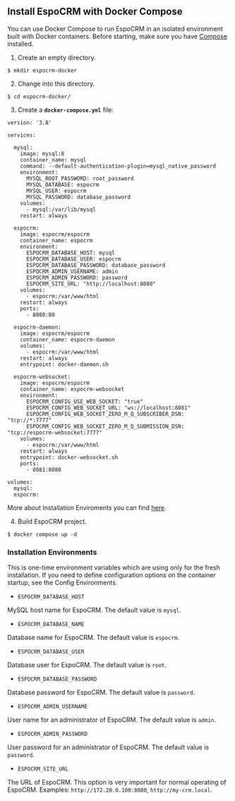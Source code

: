 ## Install EspoCRM with Docker Compose

You can use Docker Compose to run EspoCRM in an isolated environment built with Docker containers. Before starting, make sure you have [Compose](https://docs.docker.com/compose/install/) installed.

1. Create an empty directory.

```
$ mkdir espocrm-docker
```

2. Change into this directory.

```
$ cd espocrm-docker/
```

3. Create a **`docker-compose.yml`** file:

```
version: '3.8'

services:

  mysql:
    image: mysql:8
    container_name: mysql
    command: --default-authentication-plugin=mysql_native_password    
    environment:
      MYSQL_ROOT_PASSWORD: root_password
      MYSQL_DATABASE: espocrm
      MYSQL_USER: espocrm
      MYSQL_PASSWORD: database_password
    volumes:
      - mysql:/var/lib/mysql
    restart: always

  espocrm:
    image: espocrm/espocrm
    container_name: espocrm
    environment:
      ESPOCRM_DATABASE_HOST: mysql
      ESPOCRM_DATABASE_USER: espocrm
      ESPOCRM_DATABASE_PASSWORD: database_password
      ESPOCRM_ADMIN_USERNAME: admin
      ESPOCRM_ADMIN_PASSWORD: password
      ESPOCRM_SITE_URL: "http://localhost:8080"
    volumes:
      - espocrm:/var/www/html
    restart: always
    ports:
      - 8080:80

  espocrm-daemon:
    image: espocrm/espocrm
    container_name: espocrm-daemon
    volumes:
      - espocrm:/var/www/html
    restart: always
    entrypoint: docker-daemon.sh

  espocrm-websocket:
    image: espocrm/espocrm
    container_name: espocrm-websocket    
    environment:
      ESPOCRM_CONFIG_USE_WEB_SOCKET: "true"
      ESPOCRM_CONFIG_WEB_SOCKET_URL: "ws://localhost:8081"
      ESPOCRM_CONFIG_WEB_SOCKET_ZERO_M_Q_SUBSCRIBER_DSN: "tcp://*:7777"
      ESPOCRM_CONFIG_WEB_SOCKET_ZERO_M_Q_SUBMISSION_DSN: "tcp://espocrm-websocket:7777"
    volumes:
      - espocrm:/var/www/html
    restart: always
    entrypoint: docker-websocket.sh
    ports:
      - 8081:8080

volumes:
  mysql:
  espocrm:
```
More about Installation Enviroments you can find [here](#installation-environments).

4. Build EspoCRM project.

```
$ docker compose up -d
```

### Installation Environments

This is one-time environment variables which are using only for the fresh installation. If you need to define configuration options on the container startup, see the Config Environments.

- `ESPOCRM_DATABASE_HOST`

MySQL host name for EspoCRM. The default value is `mysql`.

- `ESPOCRM_DATABASE_NAME`

Database name for EspoCRM. The default value is `espocrm`.

- `ESPOCRM_DATABASE_USER`

Database user for EspoCRM. The default value is `root`.

- `ESPOCRM_DATABASE_PASSWORD`

Database password for EspoCRM. The default value is `password`.

- `ESPOCRM_ADMIN_USERNAME`

User name for an administrator of EspoCRM. The default value is `admin`.

- `ESPOCRM_ADMIN_PASSWORD`

User password for an administrator of EspoCRM. The default value is `password`.

- `ESPOCRM_SITE_URL`

The URL of EspoCRM. This option is very important for normal operating of EspoCRM. Examples: `http://172.20.0.100:8080`, `http://my-crm.local`.

